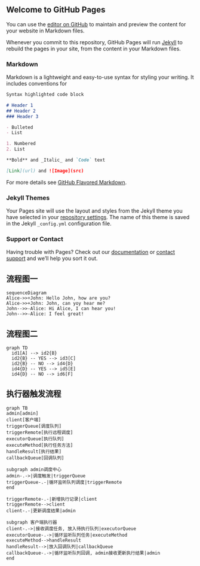 ## Welcome to GitHub Pages

You can use the [editor on GitHub](https://github.com/selfancy/blog/edit/main/docs/index.md) to maintain and preview the content for your website in Markdown files.

Whenever you commit to this repository, GitHub Pages will run [Jekyll](https://jekyllrb.com/) to rebuild the pages in your site, from the content in your Markdown files.

### Markdown

Markdown is a lightweight and easy-to-use syntax for styling your writing. It includes conventions for

```markdown
Syntax highlighted code block

# Header 1
## Header 2
### Header 3

- Bulleted
- List

1. Numbered
2. List

**Bold** and _Italic_ and `Code` text

[Link](url) and ![Image](src)
```

For more details see [GitHub Flavored Markdown](https://guides.github.com/features/mastering-markdown/).

### Jekyll Themes

Your Pages site will use the layout and styles from the Jekyll theme you have selected in your [repository settings](https://github.com/selfancy/blog/settings). The name of this theme is saved in the Jekyll `_config.yml` configuration file.

### Support or Contact

Having trouble with Pages? Check out our [documentation](https://docs.github.com/categories/github-pages-basics/) or [contact support](https://support.github.com/contact) and we’ll help you sort it out.

## 流程图一
```mermaid
sequenceDiagram
Alice->>+John: Hello John, how are you?
Alice->>+John: John, can yoy hear me?
John-->>-Alice: Hi Alice, I can hear you!
John-->>-Alice: I feel great!
```
## 流程图二
```mermaid
graph TD
  id1[A] --> id2{B}
  id2{B} -- YES --> id3[C]
  id2{B} -- NO --> id4{D}
  id4{D} -- YES --> id5[E]
  id4{D} -- NO --> id6[F]
```
## 执行器触发流程
``` mermaid
graph TB
admin[admin]
client[客户端]
triggerQueue[调度队列]
triggerRemote[执行远程调度]
executorQueue[执行队列]
executeMethod[执行任务方法]
handleResult[执行结果]
callbackQueue[回调队列]

subgraph admin调度中心
admin-.->|调度触发|triggerQueue
triggerQueue-.-|循环监听队列调度|triggerRemote
end

triggerRemote-.-|新增执行记录|client
triggerRemote-->client
client-.-|更新调度结果|admin

subgraph 客户端执行器
client-.->|接收调度任务, 放入待执行队列|executorQueue
executorQueue-.->|循环监听队列任务|executeMethod
executeMethod-->handleResult
handleResult-->|放入回调队列|callbackQueue
callbackQueue-.->|循环监听队列回调, admin接收更新执行结果|admin
end
```